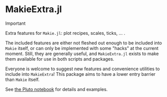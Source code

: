 # MakieExtra.jl

> [!IMPORTANT]
> Extra features for `Makie.jl`: plot recipes, scales, ticks, ... .

The included features are either not fleshed out enough to be included into `Makie` itself, or can only be implemented with some "hacks" at the current moment. Still, they are generally useful, and `MakieExtra.jl` exists to make them available for use in both scripts and packages.

Everyone is welcome to suggest new features and convenience utilities to include into `MakieExtra`! This package aims to have a lower entry barrier than `Makie` itself.

See [the Pluto notebook](https://juliaaplavin.github.io/MakieExtra.jl/test/examples.html) for details and examples.
